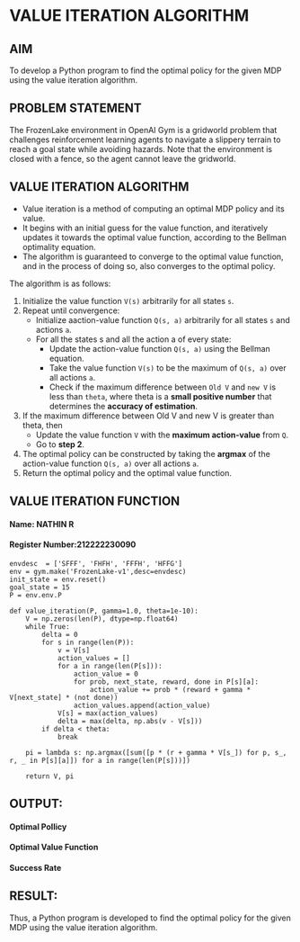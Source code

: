 # VALUE ITERATION ALGORITHM

## AIM
To develop a Python program to find the optimal policy for the given MDP using the value iteration algorithm.

## PROBLEM STATEMENT
The FrozenLake environment in OpenAI Gym is a gridworld problem that challenges reinforcement learning agents to navigate a slippery terrain to reach a goal state while avoiding hazards. Note that the environment is closed with a fence, so the agent cannot leave the gridworld.
## VALUE ITERATION ALGORITHM
- Value iteration is a method of computing an optimal MDP policy  and its value.
- It begins with an initial guess for the value function, and iteratively updates it towards the optimal value function, according to the Bellman optimality equation.
- The algorithm is guaranteed to converge to the optimal value function, and in the process of doing so, also converges to the optimal policy.

The algorithm is as follows:
1. Initialize the value function `V(s)` arbitrarily for all states `s`.
2. Repeat until convergence:
    - Initialize aaction-value function `Q(s, a)` arbitrarily for all states `s` and actions `a`.
    - For all the states s and all the action a of every state:
        - Update the action-value function `Q(s, a)` using the Bellman equation.
        - Take the value function `V(s)` to be the maximum of `Q(s, a)` over all actions `a`.
        - Check if the maximum difference between `Old V` and `new V` is less than `theta`, where theta is a **small positive number** that determines the **accuracy of estimation**.
3. If the maximum difference between Old V and new V is greater than theta, then
    - Update the value function `V` with the **maximum action-value** from `Q`.
    - Go to **step 2**.
4. The optimal policy can be constructed by taking the **argmax** of the action-value function `Q(s, a)` over all actions `a`.
5. Return the optimal policy and the optimal value function.
## VALUE ITERATION FUNCTION
#### Name: NATHIN R
#### Register Number:212222230090
```
envdesc  = ['SFFF', 'FHFH', 'FFFH', 'HFFG']
env = gym.make('FrozenLake-v1',desc=envdesc)
init_state = env.reset()
goal_state = 15
P = env.env.P
```
```
def value_iteration(P, gamma=1.0, theta=1e-10):
    V = np.zeros(len(P), dtype=np.float64)
    while True:
        delta = 0
        for s in range(len(P)):
            v = V[s]
            action_values = []
            for a in range(len(P[s])):
                action_value = 0
                for prob, next_state, reward, done in P[s][a]:
                    action_value += prob * (reward + gamma * V[next_state] * (not done))
                action_values.append(action_value)
            V[s] = max(action_values)
            delta = max(delta, np.abs(v - V[s]))
        if delta < theta:
            break

    pi = lambda s: np.argmax([sum([p * (r + gamma * V[s_]) for p, s_, r, _ in P[s][a]]) for a in range(len(P[s]))])

    return V, pi
```
## OUTPUT:
#### Optimal Pollicy

#### Optimal Value Function

#### Success Rate

## RESULT:
Thus, a Python program is developed to find the optimal policy for the given MDP using the value iteration algorithm.
